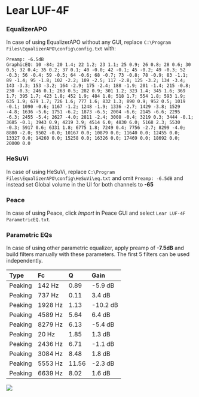 # Lear LUF-4F

### EqualizerAPO
In case of using EqualizerAPO without any GUI, replace `C:\Program Files\EqualizerAPO\config\config.txt`
with:
```
Preamp: -6.5dB
GraphicEQ: 10 -84; 20 1.4; 22 1.2; 23 1.1; 25 0.9; 26 0.8; 28 0.6; 30 0.5; 32 0.4; 35 0.2; 37 0.1; 40 -0.0; 42 -0.1; 45 -0.2; 49 -0.3; 52 -0.3; 56 -0.4; 59 -0.5; 64 -0.6; 68 -0.7; 73 -0.8; 78 -0.9; 83 -1.1; 89 -1.4; 95 -1.8; 102 -2.2; 109 -2.5; 117 -2.8; 125 -3.2; 134 -3.4; 143 -3.3; 153 -3.2; 164 -2.9; 175 -2.4; 188 -1.9; 201 -1.4; 215 -0.8; 230 -0.3; 246 0.1; 263 0.5; 282 0.9; 301 1.2; 323 1.4; 345 1.6; 369 1.7; 395 1.7; 423 1.8; 452 1.9; 484 1.8; 518 1.7; 554 1.8; 593 1.9; 635 1.9; 679 1.7; 726 1.6; 777 1.6; 832 1.3; 890 0.9; 952 0.5; 1019 -0.1; 1090 -0.6; 1167 -1.2; 1248 -1.9; 1336 -2.7; 1429 -3.8; 1529 -4.8; 1636 -5.6; 1751 -6.2; 1873 -6.5; 2004 -6.6; 2145 -6.6; 2295 -6.3; 2455 -5.4; 2627 -4.0; 2811 -2.4; 3008 -0.4; 3219 0.3; 3444 -0.1; 3685 -0.1; 3943 0.9; 4219 3.9; 4514 6.0; 4830 6.0; 5168 2.3; 5530 -0.3; 5917 0.6; 6331 1.8; 6775 1.8; 7249 0.4; 7756 -2.7; 8299 -4.0; 8880 -2.0; 9502 -0.0; 10167 0.0; 10879 0.0; 11640 0.0; 12455 0.0; 13327 0.0; 14260 0.0; 15258 0.0; 16326 0.0; 17469 0.0; 18692 0.0; 20000 0.0
```

### HeSuVi
In case of using HeSuVi, replace `C:\Program Files\EqualizerAPO\config\HeSuVi\eq.txt` and omit `Preamp:
-6.5dB` and instead set Global volume in the UI for both channels to **-65**

### Peace
In case of using Peace, click *Import* in Peace GUI and select `Lear LUF-4F ParametricEQ.txt`.

### Parametric EQs
In case of using other parametric equalizer, apply preamp of **-7.5dB** and build filters manually with
these parameters. The first 5 filters can be used independently.

| Type    | Fc      |     Q | Gain     |
|:--------|:--------|:------|:---------|
| Peaking | 142 Hz  |  0.89 | -5.9 dB  |
| Peaking | 737 Hz  |  0.11 | 3.4 dB   |
| Peaking | 1928 Hz |  1.13 | -10.2 dB |
| Peaking | 4589 Hz |  5.64 | 6.4 dB   |
| Peaking | 8279 Hz |  6.13 | -5.4 dB  |
| Peaking | 20 Hz   |  1.85 | 1.3 dB   |
| Peaking | 2436 Hz |  6.71 | -1.1 dB  |
| Peaking | 3084 Hz |  8.48 | 1.8 dB   |
| Peaking | 5553 Hz | 11.56 | -2.3 dB  |
| Peaking | 6639 Hz |  8.02 | 1.6 dB   |

![](https://raw.githubusercontent.com/jaakkopasanen/AutoEq/master/results/innerfidelity/sbaf-serious/Lear%20LUF-4F/Lear%20LUF-4F.png)